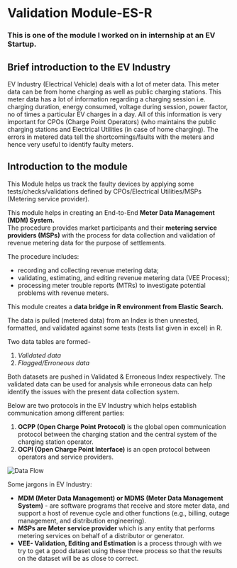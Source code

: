 # Validation Module-ES-R
### This is one of the module I worked on in internship at an EV Startup.

## Brief introduction to the EV Industry
EV Industry (Electrical Vehicle) deals with a lot of meter data. This meter data can be from home charging as well as public charging stations. This meter data has a lot of information regarding a charging session i.e. charging duration, energy consumed, voltage during session, power factor, no of times a particular EV charges in a day. All of this information is very important for CPOs (Charge Point Operators) (who maintains the public charging stations and Electrical Utilities (in case of home charging). The errors in metered data tell the shortcomings/faults with the meters and hence very useful to identify faulty meters.  

## Introduction to the module
This Module helps us track the faulty devices by applying some tests/checks/validations defined by CPOs/Electrical Utilities/MSPs (Metering service provider).  
  
This module helps in creating an End-to-End **Meter Data Management (MDM) System.**  
The procedure provides market participants and their **metering service providers (MSPs)** with the process for data collection and validation of revenue metering data for the purpose of settlements.  

The procedure includes:  
* recording and collecting revenue metering data;
* validating, estimating, and editing revenue metering data (VEE Process);
* processing meter trouble reports (MTRs) to investigate potential problems with revenue meters.    
  
This module creates a **data bridge in R environment from Elastic Search.**  

The data is pulled (metered data) from an Index is then unnested, formatted, and validated against some tests (tests list given in excel) in R.  

Two data tables are formed-  
1. _Validated data_  
2. _Flagged/Erroneous data_    
  
Both datasets are pushed in Validated & Erroneous Index respectively. The validated data can be used for analysis while erroneous data can help identify the issues with the present data collection system.  
  
Below are two protocols in the EV Industry which helps establish communication among different parties:  
1. **OCPP (Open Charge Point Protocol)** is the global open communication protocol between the charging station and the central system of the charging station operator.  
2. **OCPI (Open Charge Point Interface)** is an open protocol between operators and service providers.  
  
  
![Data Flow](https://user-images.githubusercontent.com/71806907/123522068-9cfc6a00-d6d8-11eb-92fc-924a18939b47.png)
  
  
Some jargons in EV Industry:  
* **MDM (Meter Data Management) or MDMS (Meter Data Management System)** - are software programs that receive and store meter data, and support a host of revenue cycle and other functions (e.g., billing, outage management, and distribution engineering).  
* **MSPs are Meter service provider** which is any entity that performs metering services on behalf of a distributor or generator.  
* **VEE- Validation, Editing and Estimation** is a process through with we try to get a good dataset using these three process so that the results on the dataset will be as close to correct.
